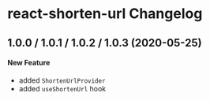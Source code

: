 # react-shorten-url Changelog

## 1.0.0 / 1.0.1 / 1.0.2 / 1.0.3 (2020-05-25)

#### New Feature

- added `ShortenUrlProvider`
- added `useShortenUrl` hook
